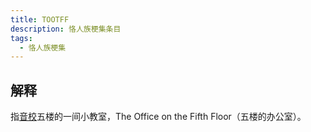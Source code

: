 ```yaml
---
title: TOOTFF
description: 恪人族梗集条目
tags:
  - 恪人族梗集
---
```


## 解释

指[音校](音校)五楼的一间小教室，The Office on the Fifth Floor（五楼的办公室）。